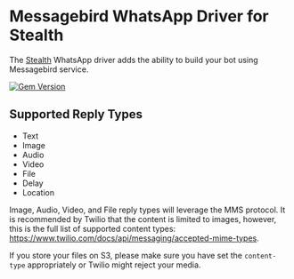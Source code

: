 # Messagebird WhatsApp Driver for Stealth

The [Stealth](https://github.com/hellostealth/stealth) WhatsApp driver adds the ability to build your bot using Messagebird service.

[![Gem Version](https://badge.fury.io/rb/stealth-twilio.svg)](https://badge.fury.io/rb/stealth-twilio)

## Supported Reply Types

* Text
* Image
* Audio
* Video
* File
* Delay
* Location

Image, Audio, Video, and File reply types will leverage the MMS protocol. It is recommended by Twilio that
the content is limited to images, however, this is the full list of supported content types: https://www.twilio.com/docs/api/messaging/accepted-mime-types.

If you store your files on S3, please make sure you have set the `content-type` appropriately or Twilio might reject your media.
